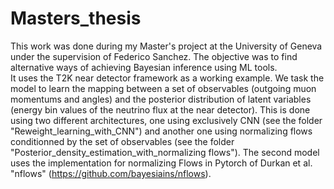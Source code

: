 # Masters_thesis

This work was done during my Master's project at the University of Geneva under the supervision of Federico Sanchez. 
The objective was to find alternative ways of achieving Bayesian inference using ML tools.  
It uses the T2K near detector framework as a working example. We task the model to learn the mapping between a set of observables (outgoing muon momentums and angles) and the posterior distribution of latent variables (energy bin values of the neutrino flux at the near detector).
This is done using two different architectures, one using exclusively CNN (see the folder "Reweight_learning_with_CNN") and another one using normalizing flows conditionned by the set of observables (see the folder "Posterior_density_estimation_with_normalizing flows").
The second model uses the implementation for normalizing Flows in Pytorch of Durkan et al. "nflows" (https://github.com/bayesiains/nflows).
